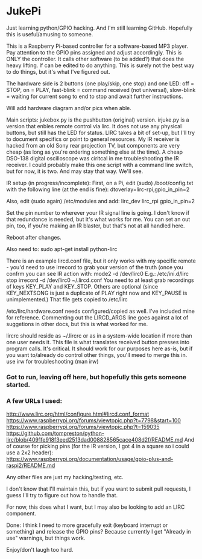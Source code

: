 # JukePi

Just learning python/GPIO hacking.
And I'm still learning GitHub.
Hopefully this is useful/amusing to someone.

This is a Raspberry Pi-based controller for a software-based MP3 player. 
Pay attention to the GPIO pins assigned and adjust accordingly.
This is ONLY the controller. It calls other software (to be added?) that does the heavy lifting. If can be edited to do anything.
This is surely not the best way to do things, but it's what I've figured out.

The hardware side is 2 buttons (one play/skip, one stop) and one LED:
    off = STOP, on = PLAY, fast-blink = command received (not universal), slow-blink = waiting for current song to end to stop and await further instructions.

Will add hardware diagram and/or pics when able.

Main scripts:
jukebox.py is the pushbutton (original) version.
irjuke.py is a version that enbles remote control via lirc. It does not use any physical buttons, but still has the LED for status. LIRC takes a bit of set-up, but I'll try to document specifics or point to general resources.  My IR receiver is hacked from an old Sony rear projection TV, but components are very cheap (as long as you're ordering something else at the time). A cheap DSO-138 digital oscilloscope was ciritcal in me troubleshooting the IR receiver.
I could probably make this one script with a command line switch, but for now, it is two. And may stay that way. We'll see.

IR setup (in progress/incomplete):
First, on a Pi, edit (sudo) /boot/config.txt with the following line (at the end is fine):
dtoverlay=lirc-rpi,gpio_in_pin=2 

Also, edit (sudo again) /etc/modules and add:
lirc_dev
lirc_rpi gpio_in_pin=2
 
Set the pin number to wherever your IR signal line is going.  I don't know if that redundance is needed, but it's what works for me. You can set an out pin, too, if you're making an IR blaster, but that's not at all handled here.

Reboot after changes.

Also need to:
sudo apt-get install python-lirc

There is an example lircd.conf file, but it only works with my specific remote - you'd need to use irrecord to grab your version of the truth (once you confrm you can see IR action with: mode2 -d /dev/lirc0
E.g.: /etc/ini.d/lirc stop
	irrecord -d /dev/lirc0 ~/.lircd.conf
You need to at least grab recordings of keys KEY_PLAY and KEY_STOP. Others are optional (since KEY_NEXTSONG is just a duplicate of PLAY right now and KEY_PAUSE is unimplemented.)
That file gets copied to /etc/lirc

/etc/lirc/hardware.conf needs configured/copied as well. I've included mine for reference.
Commenting out the LIRCD_ARGS line goes against a lot of suggetions in other docs, but this is what worked for me.

lircrc should reside as ~/.lircrc or as in a system-wide location if more than one user needs it.  This file is what translates received button presses into program calls. It's critical. It should work for our purposes here as-is, but if you want to/already do control other things, you'll meed to merge this in.
use irw for troubleshooting (man irw)

### Got to run, leaving off here, but hopefully this gets someone started.
### A few URLs I used:
http://www.lirc.org/html/configure.html#lircd.conf_format
https://www.raspberrypi.org/forums/viewtopic.php?t=7798&start=100
https://www.raspberrypi.org/forums/viewtopic.php?t=159035
https://github.com/tompreston/python-lirc/blob/4091fe918f3eed2513dad008828565cace408d2f/README.md
And of course for picking pins (for the IR version, I got 4 in a square so i could use a 2x2 header): https://www.raspberrypi.org/documentation/usage/gpio-plus-and-raspi2/README.md


Any other files are just my hacking/testing, etc. 

I don't know that I'll maintain this, but if you want to submit pull requests, I guess I'll try to figure out how to handle that. 

For now, this does what I want, but I may also be looking to add an LIRC component.

Done:  I think I need to more gracefully exit (keyboard interrupt or something) and release the GPIO pins? Because currently I get "Already in use" warnings, but things work.

Enjoy/don't laugh too hard.
